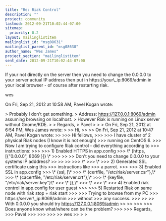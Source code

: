 ```yaml
---
title: "Re: Riak Control"
description: ""
project: community
lastmod: 2012-09-21T10:02:44-07:00
sitemap:
  priority: 0.2
layout: mailinglistitem
mailinglist_id: "msg08631"
mailinglist_parent_id: "msg08630"
author_name: "Wes James"
project_section: "mailinglistitem"
sent_date: 2012-09-21T10:02:44-07:00
---
```



If your not directly on the server then you need to change the 0.0.0.0 to
your server actual IP address then put in https://your\\_ip:8069/admin in
your local browser - of course after restarting riak.

wes

On Fri, Sep 21, 2012 at 10:58 AM, Pavel Kogan wrote:

&gt; Probably I don't get something.
&gt; Address: https://127.0.0.1:8069/admin assuming browsing on localhost.
&gt; However Riak is running on Linux server without Gnome/KDE.
&gt;
&gt; Regards,
&gt; Pavel
&gt;
&gt;
&gt; On Fri, Sep 21, 2012 at 6:54 PM, Wes James  wrote:
&gt;
&gt;&gt; Hi,
&gt;&gt;
&gt;&gt; On Fri, Sep 21, 2012 at 10:47 AM, Pavel Kogan wrote:
&gt;&gt;
&gt;&gt;&gt; Hi fellows,
&gt;&gt;&gt;
&gt;&gt;&gt; I have cluster of 2 physical Riak nodes (I know it is not enough)
&gt;&gt;&gt; running on CentOS 6.
&gt;&gt;&gt; Now I am trying to configure Riak control - did everything according to
&gt;&gt;&gt; instructions:
&gt;&gt;&gt;
&gt;&gt;&gt; 1) Enabled HTTPS in app.config
&gt;&gt;&gt; \\* {https, [{"0.0.0.0", 8069 }]} \\*
&gt;&gt;&gt;
&gt;&gt;
&gt;&gt; Don't you need to change 0.0.0.0 to your systems IP adddress?
&gt;&gt;
&gt;&gt;
&gt;&gt;
&gt;&gt;&gt; \\*
&gt;&gt;&gt; \\*
&gt;&gt;&gt; 2) Generated SSL certificate using this 
&gt;&gt;&gt; instructions like
&gt;&gt;&gt; a parrot.
&gt;&gt;&gt;
&gt;&gt;&gt; 3) Enabled SSL in app.config
&gt;&gt;&gt; \\* {ssl, [\\*
&gt;&gt;&gt; \\* {certfile, "/etc/riak/server.csr"},\\*
&gt;&gt;&gt; \\* {cacertfile, "/etc/riak/server.crt"},\\*
&gt;&gt;&gt; \\* {keyfile, "/etc/riak/server.key"}\\*
&gt;&gt;&gt; \\* ]},\\*
&gt;&gt;&gt; \\*
&gt;&gt;&gt; \\*
&gt;&gt;&gt; 4) Enabled riak control in app.config for user guest
&gt;&gt;&gt;
&gt;&gt;&gt; 5) Restarted Riak on same node with riak stop + riak start
&gt;&gt;&gt;
&gt;&gt;&gt; Trying to browse from my PC 
&gt;&gt;&gt; https://server\\_ip:8069/admin 
&gt;&gt;&gt; without
&gt;&gt;&gt; any success.
&gt;&gt;&gt;
&gt;&gt;
&gt;&gt; With 0.0.0.0 you should try https://127.0.0.1:8069/admin
&gt;&gt;
&gt;&gt;
&gt;&gt;&gt;
&gt;&gt;&gt; Does anyone know what/where can be the problem?
&gt;&gt;&gt;
&gt;&gt;&gt; Regards,
&gt;&gt;&gt; Pavel
&gt;&gt;&gt;
&gt;&gt;&gt;
&gt;&gt;&gt;
&gt;&gt; wes
&gt;&gt;
&gt;
&gt;
